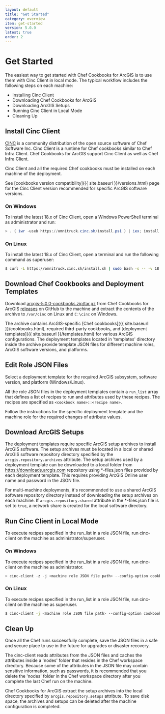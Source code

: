 ```yaml
---
layout: default
title: "Get Started"
category: overview
item: get-started
version: 5.0.0
latest: true
order: 2
---
```


# Get Started

The easiest way to get started with Chef Cookbooks for ArcGIS is to use them with Cinc Client in local mode. The typical workflow includes the following steps on each machine:

* Installing Cinc Client
* Downloading Chef Cookbooks for ArcGIS
* Downloading ArcGIS Setups
* Running Cinc Client in Local Mode
* Cleaning Up

## Install Cinc Client

[CINC](https://cinc.sh/) is a community distribution of the open source software of Chef Software Inc. Cinc Client is a runtime for Chef cookbooks similar to Chef Infra Client. Chef Cookbooks for ArcGIS support Cinc Client as well as Chef Infra Client.

Cinc Client and all the required Chef cookbooks must be installed on each machine of the deployment.

See [cookbooks version compatibility]({{ site.baseurl }}/versions.html) page for the Cinc Client version recommended for specific ArcGIS software versions.

### On Windows

To install the latest 18.x of Cinc Client, open a Windows PowerShell terminal as administrator and run:

```powershell
> . { iwr -useb https://omnitruck.cinc.sh/install.ps1 } | iex; install -version 18
```

### On Linux

To install the latest 18.x of Cinc Client, open a terminal and run the following command as superuser:

```bash
$ curl -L https://omnitruck.cinc.sh/install.sh | sudo bash -s -- -v 18
```

## Download Chef Cookbooks and Deployment Templates

Download [arcgis-5.0.0-cookbooks.zip/tar.gz](https://github.com/Esri/arcgis-cookbook/releases/tag/v5.0.0) from Chef Cookbooks for ArcGIS [releases](https://github.com/Esri/arcgis-cookbook/releases) on GitHub to the machine and extract the contents of the archive to `/var/cinc` on Linux and `C:\cinc` on Windows.

The archive contains ArcGIS-specific [Chef cookbooks]({{ site.baseurl }}/cookbooks.html), required third-party cookbooks, and [deployment templates]({{ site.baseurl }}/templates.html) for various ArcGIS configurations. The deployment templates located in 'templates' directory inside the archive provide template JSON files for different machine roles, ArcGIS software versions, and platforms.

## Edit Role JSON Files

Select a deployment template for the required ArcGIS subsystem, software version, and platform (Windows/Linux).

All the role JSON files in the deployment templates contain a `run_list` array that defines a list of recipes to run and attributes used by these recipes. The recipes are specified as `<cookbook name>::<recipe name>`.

Follow the instructions for the specific deployment template and the machine role for the required changes of attribute values.

## Download ArcGIS Setups

The deployment templates require specific ArcGIS setup archives to install ArcGIS software. The setup archives must be located in a local or shared ArcGIS software repository directory specified by the `arcgis.repository.archives` attribute. The setup archives used by a deployment template can be downloaded to a local folder from https://downloads.arcgis.com repository using *-files.json files provided by each deployment template. This requires providing ArcGIS Online user name and password in the JSON file.

For multi-machine deployments, it's recommended to use a shared ArcGIS software repository directory instead of downloading the setup archives on each machine. If `arcgis.repository.shared` attribute in the *-files.json file is set to `true`, a network share is created for the local software directory.

## Run Cinc Client in Local Mode

To execute recipes specified in the run_list in a role JSON file, run cinc-client on the machine as administrator/superuser.

### On Windows

To execute recipes specified in the run_list in a role JSON file, run cinc-client on the machine as administrator.

```powershell
> cinc-client -z -j <machine role JSON file path> --config-option cookbook_path=C:\cinc\cookbooks
```

### On Linux

To execute recipes specified in the run_list in a role JSON file, run cinc-client on the machine as superuser.

```bash
$ cinc-client -j <machine role JSON file path> --config-option cookbook_path=/var/cinc/cookbooks
```

## Clean Up

Once all the Chef runs successfully complete, save the JSON files in a safe and secure place to use in the future for upgrades or disaster recovery.

The cinc-client reads attributes from the JSON files and caches the attributes inside a 'nodes' folder that resides in the Chef workspace directory. Because some of the attributes in the JSON file may contain sensitive information, such as passwords, it is recommended that you delete the 'nodes' folder in the Chef workspace directory after you complete the last Chef run on the machine.

Chef Cookbooks for ArcGIS extract the setup archives into the local directory specified by `arcgis.repository.setups` attribute. To save disk space, the archives and setups can be deleted after the machine configuration is completed.
